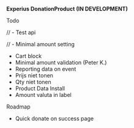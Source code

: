 **Experius DonationProduct (IN DEVELOPMENT)**

Todo

// - Test api

// - Minimal amount setting

- Cart block
- Minimal amount validation (Peter K.)
- Reporting data on event
- Prijs niet tonen
- Qty niet tonen
- Product Data Install
- Amount valuta in label

Roadmap

- Quick donate on success page
